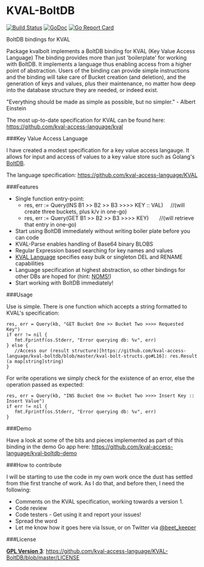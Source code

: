 # KVAL-BoltDB

[![Build Status](https://travis-ci.org/kval-access-language/kval-boltdb.svg?branch=master)](https://travis-ci.org/kval-access-language/kval-boltdb)
[![GoDoc](https://godoc.org/github.com/kval-access-language/kval-boltdb?status.svg)](https://godoc.org/github.com/kval-access-language/kval-boltdb)
[![Go Report Card](https://goreportcard.com/badge/github.com/kval-access-language/kval-boltdb)](https://goreportcard.com/report/github.com/kval-access-language/kval-boltdb)

BoltDB bindings for KVAL

Package kvalbolt implements a BoltDB binding for KVAL (Key Value Access Language)
The binding provides more than just 'boilerplate' for working with BoltDB. It
implements a language thus enabling access from a higher point of abstraction.
Users of the binding can provide simple instructions and the binding will take
care of Bucket creation (and deletion), and the generation of keys and values,
plus their maintenance, no matter how deep into the database structure they
are needed, or indeed exist.

"Everything should be made as simple as possible, but no simpler." - Albert Einstein

The most up-to-date specification for KVAL can be found here:
https://github.com/kval-access-language/kval

###Key Value Access Language

I have created a modest specification for a key value access langauge. 
It allows for input and access of values to a key value store such as Golang's
[BoltDB](https://github.com/boltdb/). 

The language specification: https://github.com/kval-access-language/KVAL 

###Features 

* Single function entry-point:
    * res, err := Query(INS B1 >> B2 >> B3 >>>> KEY :: VAL) &nbsp; &nbsp; //(will create three buckets, plus k/v in one-go)
    * res, err := Query(GET B1 >> B2 >> B3 >>>> KEY) &nbsp; &nbsp; &nbsp; //(will retrieve that entry in one-go)
* Start using BoltDB immediately without writing boiler plate before you can code
* KVAL-Parse enables handling of Base64 binary BLOBS
* Regular Expression based searching for key names and values
* [KVAL Language](https://github.com/kval-access-language/KVAL) specifies easy bulk or singleton DEL and RENAME capabilities
* Language specification at highest abstraction, so other bindings for other DBs are hoped for (hint: [NOMS!](https://github.com/attic-labs/noms)) 
* Start working with BoltDB immediately! 

###Usage

Use is simple. There is one function which accepts a string formatted to KVAL's
specification:

    res, err = Query(kb, "GET Bucket One >> Bucket Two >>>> Requested Key")
    if err != nil {
       fmt.Fprintf(os.Stderr, "Error querying db: %v", err)
    } else {
       //Access our (result structure)[https://github.com/kval-access-language/kval-boltdb/blob/master/kval-bolt-structs.go#L16]: res.Result (a map[string]string)
    } 

For write operations we simply check for the existence of an error, else the
operation passed as expected: 

    res, err = Query(kb, "INS Bucket One >> Bucket Two >>>> Insert Key :: Insert Value")
    if err != nil {
       fmt.Fprintf(os.Stderr, "Error querying db: %v", err)
    }

###Demo

Have a look at some of the bits and pieces implemented as part of this binding 
in the demo Go app here: https://github.com/kval-access-language/kval-boltdb-demo 

###How to contribute

I will be starting to use the code in my own work once the dust has settled from thie first tranche of work. As I do that,
and before then, I need the following:

* Comments on the KVAL specification, working towards a version 1.
* Code review
* Code testers - Get using it and report your issues! 
* Spread the word
* Let me know how it goes here via Issue, or on Twitter via [@beet_keeper](https://twitter.com/beet_keeper)

###License

**[GPL Version 3](http://choosealicense.com/licenses/gpl-3.0/)**: https://github.com/kval-access-language/KVAL-BoltDB/blob/master/LICENSE
